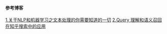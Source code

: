 #### 参考博客
[1.关于NLP和机器学习之文本处理的你需要知道的一切](https://zhuanlan.zhihu.com/p/76957566?utm_source=com.tencent.wework&utm_medium=social&utm_oi=642330513952739328)
[2.Query 理解和语义召回在知乎搜索中的应用](https://mp.weixin.qq.com/s/MAfK4B2F8sPXRLodXkwnmw)
